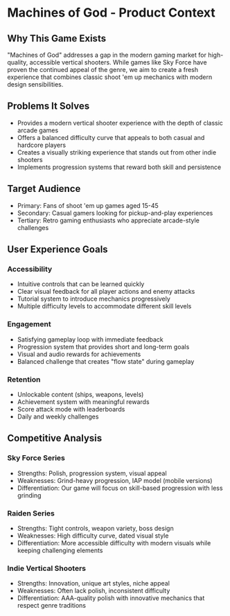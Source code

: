 # Machines of God - Product Context

## Why This Game Exists

"Machines of God" addresses a gap in the modern gaming market for high-quality, accessible vertical shooters. While games like Sky Force have proven the continued appeal of the genre, we aim to create a fresh experience that combines classic shoot 'em up mechanics with modern design sensibilities.

## Problems It Solves

- Provides a modern vertical shooter experience with the depth of classic arcade games
- Offers a balanced difficulty curve that appeals to both casual and hardcore players
- Creates a visually striking experience that stands out from other indie shooters
- Implements progression systems that reward both skill and persistence

## Target Audience

- Primary: Fans of shoot 'em up games aged 15-45
- Secondary: Casual gamers looking for pickup-and-play experiences
- Tertiary: Retro gaming enthusiasts who appreciate arcade-style challenges

## User Experience Goals

### Accessibility
- Intuitive controls that can be learned quickly
- Clear visual feedback for all player actions and enemy attacks
- Tutorial system to introduce mechanics progressively
- Multiple difficulty levels to accommodate different skill levels

### Engagement
- Satisfying gameplay loop with immediate feedback
- Progression system that provides short and long-term goals
- Visual and audio rewards for achievements
- Balanced challenge that creates "flow state" during gameplay

### Retention
- Unlockable content (ships, weapons, levels)
- Achievement system with meaningful rewards
- Score attack mode with leaderboards
- Daily and weekly challenges

## Competitive Analysis

### Sky Force Series
- Strengths: Polish, progression system, visual appeal
- Weaknesses: Grind-heavy progression, IAP model (mobile versions)
- Differentiation: Our game will focus on skill-based progression with less grinding

### Raiden Series
- Strengths: Tight controls, weapon variety, boss design
- Weaknesses: High difficulty curve, dated visual style
- Differentiation: More accessible difficulty with modern visuals while keeping challenging elements

### Indie Vertical Shooters
- Strengths: Innovation, unique art styles, niche appeal
- Weaknesses: Often lack polish, inconsistent difficulty
- Differentiation: AAA-quality polish with innovative mechanics that respect genre traditions 